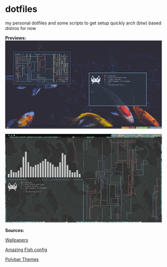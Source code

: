 # dotfiles

my personal dotfiles and some scripts to get setup quickly
arch (btw) based distros for now

**Previews:**
![image](https://github.com/ibndiaye/dotfiles/blob/main/preview1.png?raw=true)

![image](https://github.com/ibndiaye/dotfiles/blob/main/preview.png?raw=true)

**Sources:**

[Wallpapers](https://github.com/fkf-studios/wallpapers)

[Amazing Fish config](https://github.com/fkf-studios/fishy)

[Polybar Themes](https://github.com/adi1090x/polybar-themes)
